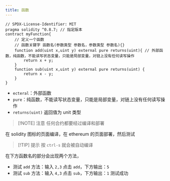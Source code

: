 ```yaml
---
title: 函数
---
```


```solidity
// SPDX-License-Identifier: MIT
pragma solidity ^0.8.7; // 指定版本
contract myFunction{
	// 定义一个函数
	// 函数关键字 函数名(参数类型 参数名，参数类型 参数名){}
	function add(uint x,uint y) external pure returns(uint){ // 外部函数，纯函数，不能读写状态变量，只能是局部变量，对链上没有任何读写操作
		return x + y;
	}
	function sub(uint x,uint y) external pure returns(uint) {
		return x - y;
	}
}
```

 - `ecteral`：外部函数
 - `pure`：纯函数，不能读写状态变量，只能是局部变量，对链上没有任何读写操作
 - `returns(uint)` 返回值为 unit 类型

>[!NOTE] 注意
>任何合约都要经过编译和部署

在 solidity 图标的页面编译，在 ethereum 的页面部署，然后测试

>[!TIP] 提示
>按 `ctrl-s` 就会被自动编译

在下方函数名的部分会出现两个方法，
- 测试 `add` 方法：输入 `2,3` 点击 `add`，下方输出：`5`
- 测试 `sub` 方法：输入 `4,3` 点击 `sub`，下方输出：`1`
测试成功


